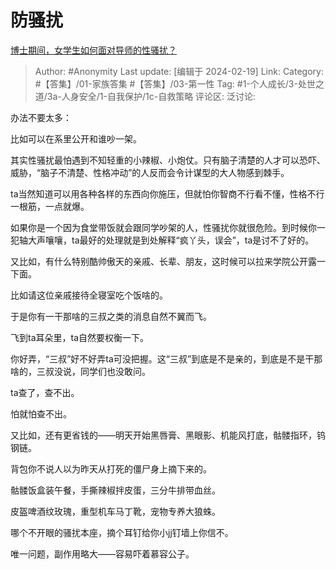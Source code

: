 # 防骚扰
[博士期间，女学生如何面对导师的性骚扰？](https://www.zhihu.com/question/644864698/answer/3401611292)

> Author: #Anonymity
> Last update: [编辑于 2024-02-19]
> Link:
> Category: #【答集】/01-家族答集 #【答集】/03-第一性
> Tag: #1-个人成长/3-处世之道/3a-人身安全/1-自我保护/1c-自救策略
> 评论区:
> 泛讨论:

办法不要太多：

比如可以在系里公开和谁吵一架。

其实性骚扰最怕遇到不知轻重的小辣椒、小炮仗。只有脑子清楚的人才可以恐吓、威胁，“脑子不清楚、性格冲动”的人反而会令计谋型的大人物感到棘手。

ta当然知道可以用各种各样的东西向你施压，但就怕你智商不行看不懂，性格不行一根筋，一点就爆。

如果你是一个因为食堂带饭就会跟同学吵架的人，性骚扰你就很危险。到时候你一犯轴大声嚷嚷，ta最好的处理就是到处解释“疯丫头，误会”，ta是讨不了好的。

又比如，有什么特别酷帅傲天的亲戚、长辈、朋友，这时候可以拉来学院公开露一下面。

比如请这位亲戚接待全寝室吃个饭啥的。

于是你有一干那啥的三叔之类的消息自然不翼而飞。

飞到ta耳朵里，ta自然要权衡一下。

你好弄，“三叔”好不好弄ta可没把握。这“三叔”到底是不是亲的，到底是不是干那啥的，三叔没说，同学们也没敢问。

ta查了，查不出。

怕就怕查不出。

又比如，还有更省钱的——明天开始黑唇膏、黑眼影、机能风打底，骷髅指环，钨钢链。

背包你不说人以为昨天从打死的僵尸身上摘下来的。

骷髅饭盒装午餐，手撕辣椒拌皮蛋，三分牛排带血丝。

皮盔啤酒纹玫瑰，重型机车马丁靴，宠物专养大狼蛛。

哪个不开眼的骚扰本座，摘个耳钉给你小jj钉墙上你信不。

唯一问题，副作用略大——容易吓着慕容公子。
